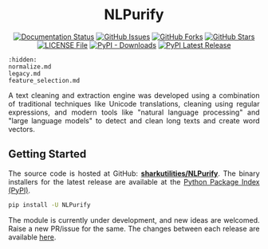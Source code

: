 <h1 align = "center">NLPurify</h1>

<div align = "center">

[![Documentation Status](https://readthedocs.org/projects/nlpurify/badge/?version=latest&style=plastic)](https://nlpurify.readthedocs.io/en/latest/?badge=latest)
[![GitHub Issues](https://img.shields.io/github/issues/sharkutilities/NLPurify?style=plastic)](https://github.com/sharkutilities/NLPurify/issues)
[![GitHub Forks](https://img.shields.io/github/forks/sharkutilities/NLPurify?style=plastic)](https://github.com/sharkutilities/NLPurify/network)
[![GitHub Stars](https://img.shields.io/github/stars/sharkutilities/NLPurify?style=plastic)](https://github.com/sharkutilities/NLPurify/stargazers)
[![LICENSE File](https://img.shields.io/github/license/sharkutilities/NLPurify?style=plastic)](https://github.com/sharkutilities/NLPurify/blob/master/LICENSE)
[![PyPI - Downloads](https://img.shields.io/pypi/dm/NLPurify?style=plastic)](https://pypistats.org/packages/pandas-wizard)
[![PyPI Latest Release](https://img.shields.io/pypi/v/NLPurify.svg?style=plastic)](https://pypi.org/project/NLPurify/)

</div>

```{toctree}
:hidden:
normalize.md
legacy.md
feature_selection.md
```

<div align = "justify">

A text cleaning and extraction engine was developed using a combination of traditional techniques like Unicode translations,
cleaning using regular expressions, and modern tools like "natural language processing" and "large language models" to
detect and clean long texts and create word vectors.

## Getting Started

The source code is hosted at GitHub: [**sharkutilities/NLPurify**](https://github.com/sharkutilities/NLPurify).
The binary installers for the latest release are available at the [Python Package Index (PyPI)](https://pypi.org/project/NLPurify/).

```bash
pip install -U NLPurify
```

The module is currently under development, and new ideas are welcomed. Raise a new PR/issue for the same.
The changes between each release are available [here](https://github.com/sharkutilities/NLPurify/blob/master/CHANGELOG.md).

</div>
